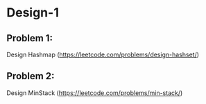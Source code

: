# Design-1

## Problem 1:
Design Hashmap (https://leetcode.com/problems/design-hashset/)



## Problem 2:
Design MinStack (https://leetcode.com/problems/min-stack/)



